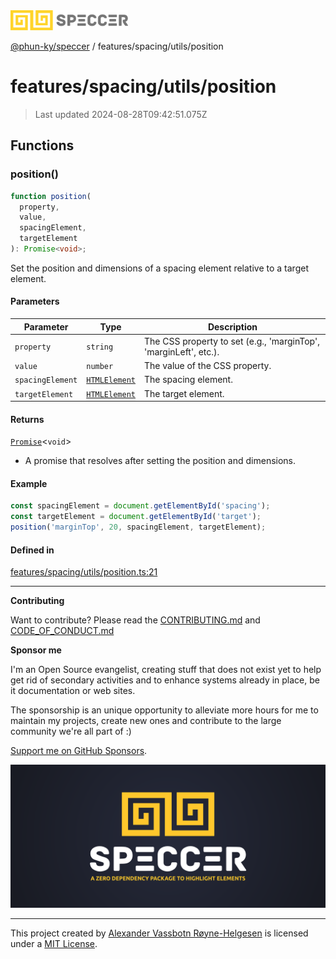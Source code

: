 <div>
  <img alt="SPECCER logo" src="https://raw.githubusercontent.com/phun-ky/speccer/main/public/logo-speccer-horizontal-colored-package.svg?raw=true" style="max-height:32px;" />
</div>

[@phun-ky/speccer](../../../README.md) / features/spacing/utils/position

# features/spacing/utils/position

> Last updated 2024-08-28T09:42:51.075Z

## Functions

### position()

```ts
function position(
  property,
  value,
  spacingElement,
  targetElement
): Promise<void>;
```

Set the position and dimensions of a spacing element relative to a target element.

#### Parameters

| Parameter        | Type                                                                    | Description                                                      |
| ---------------- | ----------------------------------------------------------------------- | ---------------------------------------------------------------- |
| `property`       | `string`                                                                | The CSS property to set (e.g., 'marginTop', 'marginLeft', etc.). |
| `value`          | `number`                                                                | The value of the CSS property.                                   |
| `spacingElement` | [`HTMLElement`](https://developer.mozilla.org/docs/Web/API/HTMLElement) | The spacing element.                                             |
| `targetElement`  | [`HTMLElement`](https://developer.mozilla.org/docs/Web/API/HTMLElement) | The target element.                                              |

#### Returns

[`Promise`](https://developer.mozilla.org/docs/Web/JavaScript/Reference/Global_Objects/Promise)\<`void`>

- A promise that resolves after setting the position and dimensions.

#### Example

```ts
const spacingElement = document.getElementById('spacing');
const targetElement = document.getElementById('target');
position('marginTop', 20, spacingElement, targetElement);
```

#### Defined in

[features/spacing/utils/position.ts:21](https://github.com/phun-ky/speccer/blob/main/src/features/spacing/utils/position.ts#L21)

---

**Contributing**

Want to contribute? Please read the [CONTRIBUTING.md](https://github.com/phun-ky/speccer/blob/main/CONTRIBUTING.md) and [CODE_OF_CONDUCT.md](https://github.com/phun-ky/speccer/blob/main/CODE_OF_CONDUCT.md)

**Sponsor me**

I'm an Open Source evangelist, creating stuff that does not exist yet to help get rid of secondary activities and to enhance systems already in place, be it documentation or web sites.

The sponsorship is an unique opportunity to alleviate more hours for me to maintain my projects, create new ones and contribute to the large community we're all part of :)

[Support me on GitHub Sponsors](https://github.com/sponsors/phun-ky).

![Speccer banner, with logo and slogan: A zero dependency package to highlight elements](https://github.com/phun-ky/speccer/blob/main/public/speccer-banner.png?raw=true)

---

This project created by [Alexander Vassbotn Røyne-Helgesen](http://phun-ky.net) is licensed under a [MIT License](https://choosealicense.com/licenses/mit/).
